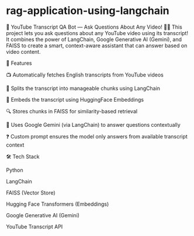 # rag-application-using-langchain

🎥 YouTube Transcript QA Bot — Ask Questions About Any Video! 🤖💬
This project lets you ask questions about any YouTube video using its transcript! It combines the power of LangChain, Google Generative AI (Gemini), and FAISS to create a smart, context-aware assistant that can answer based on video content.

🚀 Features

📺 Automatically fetches English transcripts from YouTube videos

🔗 Splits the transcript into manageable chunks using LangChain

🧠 Embeds the transcript using HuggingFace Embeddings

🔍 Stores chunks in FAISS for similarity-based retrieval

💬 Uses Google Gemini (via LangChain) to answer questions contextually

❓ Custom prompt ensures the model only answers from available transcript context

🛠️ Tech Stack

Python

LangChain

FAISS (Vector Store)

Hugging Face Transformers (Embeddings)

Google Generative AI (Gemini)

YouTube Transcript API
